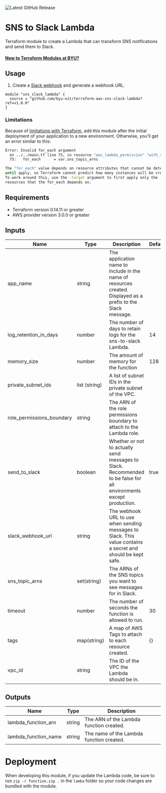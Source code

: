 ![Latest GitHub Release](https://img.shields.io/github/v/release/byu-oit/terraform-aws-sns-slack-lambda?sort=semver)

# SNS to Slack Lambda

Terraform module to create a Lambda that can transform SNS notifications and send them to Slack.

#### [New to Terraform Modules at BYU?](https://devops.byu.edu/terraform/index.html)

## Usage

1. Create a [Slack webhook](https://api.slack.com/messaging/webhooks) and generate a webhook URL.

```hcl
module "sns_slack_lambda" {
  source = "github.com/byu-oit/terraform-aws-sns-slack-lambda?ref=v1.0.0"
}
```

### Limitations

Because of [limitations with Terraform](https://www.terraform.io/docs/language/meta-arguments/for_each.html#limitations-on-values-used-in-for_each), add this module after the initial deployment of your application to a new environment. Otherwise, you'll get an error similar to this:

```bash
Error: Invalid for_each argument
  on ../../main.tf line 75, in resource "aws_lambda_permission" "with_sns":
  75:   for_each      = var.sns_topic_arns

The "for_each" value depends on resource attributes that cannot be determined
until apply, so Terraform cannot predict how many instances will be created.
To work around this, use the -target argument to first apply only the
resources that the for_each depends on.
```

## Requirements

* Terraform version 0.14.11 or greater
* AWS provider version 3.0.0 or greater

## Inputs

| Name | Type  | Description | Default |
| --- | --- | --- | --- |
| app_name | string | The application name to include in the name of resources created. Displayed as a prefix to the Slack message. |
| log_retention_in_days | number | The number of days to retain logs for the sns-to-slack Lambda. | 14 |
| memory_size | number | The amount of memory for the function | 128 |
| private_subnet_ids | list (string) | A list of subnet IDs in the private subnet of the VPC. |
| role_permissions_boundary | string | The ARN of the role permissions boundary to attach to the Lambda role. |
| send_to_slack | boolean | Whether or not to actually send messages to Slack. Recommended to be false for all environments except production. | true |
| slack_webhook_url | string | The webhook URL to use when sending messages to Slack. This value contains a secret and should be kept safe. |
| sns_topic_arns | set(string) | The ARNs of the SNS topics you want to see messages for in Slack. |
| timeout | number | The number of seconds the function is allowed to run. | 30 |
| tags | map(string) | A map of AWS Tags to attach to each resource created. | {} |
| vpc_id | string | The ID of the VPC the Lambda should be in. |


## Outputs

| Name | Type | Description |
| ---  | ---  | --- |
| lambda_function_arn | string | The ARN of the Lambda function created. |
| lambda_function_name | string | The name of the Lambda function created. |

# Deployment

When developing this module, if you update the Lambda code, be sure to run `zip -r function.zip .` in the `lamba` folder so your code changes are bundled with the module.